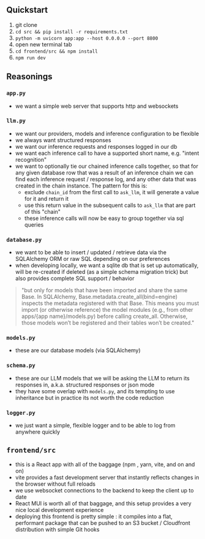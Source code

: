 ## Quickstart
1. git clone
2. `cd src && pip install -r requirements.txt`
3. `python -m uvicorn app:app --host 0.0.0.0 --port 8800`
5. open new terminal tab
6. `cd frontend/src && npm install`
7. `npm run dev`

## Reasonings

### `app.py`
- we want a simple web server that supports http and websockets

### `llm.py`
- we want our providers, models and inference configuration to be flexible
- we always want structured responses
- we want our inference requests and responses logged in our db
- we want each inference call to have a supported short name, e.g. "intent recognition"
- we want to optionally tie our chained inference calls together, so that for any given database row that was a result of an inference chain we can find each inference request / response log, and any other data that was created in the chain instance. The pattern for this is:
  - exclude `chain_id` from the first call to `ask_llm`, it will generate a value for it and return it
  - use this return value in the subsequent calls to `ask_llm` that are part of this "chain"
  - these inference calls will now be easy to group together via sql queries

### `database.py`
- we want to be able to insert / updated / retrieve data via the SQLAlchemy ORM or raw SQL depending on our preferences
- when developing locally, we want a sqlite db that is set up automatically, will be re-created if deleted (as a simple schema migration trick) but also provides complete SQL support / behavior

> "but only for models that have been imported and share the same Base. In SQLAlchemy, Base.metadata.create_all(bind=engine) inspects the metadata registered with that Base. This means you must import (or otherwise reference) the model modules (e.g., from other apps/{app name}/models.py) before calling create_all. Otherwise, those models won’t be registered and their tables won’t be created."

### `models.py`
- these are our database models (via SQLAlchemy)

### `schema.py`
- these are our LLM models that we will be asking the LLM to return its responses in, a.k.a. structured responses or json mode
- they have some overlap with `models.py`, and its tempting to use inheritance but in practice its not worth the code reduction

### `logger.py`
- we just want a simple, flexible logger and to be able to log from anywhere quickly

## `frontend/src`
- this is a React app with all of the baggage (npm , yarn, vite, and on and on)
- vite provides a fast development server that instantly reflects changes in the browser without full reloads
- we use websocket connections to the backend to keep the client up to date
- React MUI is worth all of that baggage, and this setup provides a very nice local development experience
- deploying this frontend is pretty simple : it compiles into a flat, performant package that can be pushed to an S3 bucket / Cloudfront distribution with simple Git hooks